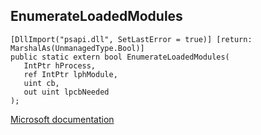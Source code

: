 ## EnumerateLoadedModules

```
[DllImport("psapi.dll", SetLastError = true)] [return: MarshalAs(UnmanagedType.Bool)]
public static extern bool EnumerateLoadedModules(
   IntPtr hProcess,
   ref IntPtr lphModule,
   uint cb,
   out uint lpcbNeeded
);
```

[Microsoft documentation](TODO)
